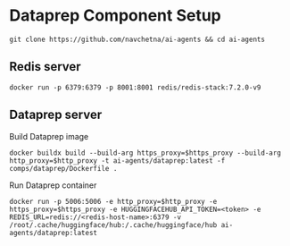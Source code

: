  # Dataprep Component Setup
 
```
git clone https://github.com/navchetna/ai-agents && cd ai-agents
```
 
## Redis server

```
docker run -p 6379:6379 -p 8001:8001 redis/redis-stack:7.2.0-v9
```
 
## Dataprep server
 
Build Dataprep image
```
docker buildx build --build-arg https_proxy=$https_proxy --build-arg http_proxy=$http_proxy -t ai-agents/dataprep:latest -f comps/dataprep/Dockerfile .  
``` 
 
Run Dataprep container
```
docker run -p 5006:5006 -e http_proxy=$http_proxy -e https_proxy=$https_proxy -e HUGGINGFACEHUB_API_TOKEN=<token> -e REDIS_URL=redis://<redis-host-name>:6379 -v /root/.cache/huggingface/hub:/.cache/huggingface/hub ai-agents/dataprep:latest
``` 
 
